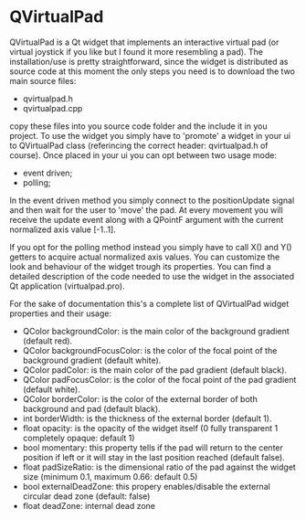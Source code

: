 # QVirtualPad

QVirtualPad is a Qt widget that implements an interactive virtual pad (or virtual joystick 
if you like but I found it more resembling a pad).
The installation/use is pretty straightforward, since the widget is distributed as source code
at this moment the only steps you need is to download the two main source files:
- qvirtualpad.h
- qvirtualpad.cpp

copy these files into you source code folder and the include it in you project.
To use the widget you simply have to 'promote' a widget in your ui to QVirtualPad class (referincing the correct header: qvirtualpad.h of course).
Once placed in your ui you can opt between two usage mode:
- event driven;
- polling;

In the event driven method you simply connect to the positionUpdate signal and then wait for the user to 'move' the pad. At every movement you will receive the update event along with a QPointF argument with the current normalized axis value [-1..1].

If you opt for the polling method instead you simply have to call X() and Y() getters to acquire actual normalized axis values.
You can customize the look and behaviour of the widget trough its properties.
You can find a detailed description of the code needed to use the widget in the associated Qt application (virtualpad.pro).

For the sake of documentation this's a complete list of QVirtualPad widget properties and their usage:

- QColor backgroundColor: is the main color of the background gradient (default red).
- QColor backgroundFocusColor: is the color of the focal point of the background gradient (default white).
- QColor padColor: is the main color of the pad gradient (default black).
- QColor padFocusColor: is the color of the focal point of the pad gradient (default white).
- QColor borderColor: is the color of the external border of both background and pad (default black).
- int borderWidth: is the thickness of the external border (default 1).
- float opacity: is the opacity of the widget itself (0 fully transparent 1 completely opaque: default 1) 
- bool momentary: this property tells if the pad will return to the center position if left or it will stay in the last position reached (default false).
- float padSizeRatio: is the dimensional ratio of the pad against the widget size (minimum 0.1, maximum 0.66: default 0.5)
- bool externalDeadZone: this propery enables/disable the external circular dead zone (default: false)
- float deadZone: internal dead zone 
